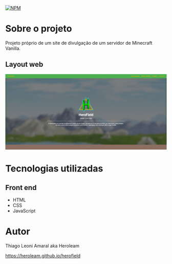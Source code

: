 [![NPM](https://img.shields.io/npm/l/react)](./LICENSE) 

# Sobre o projeto

Projeto próprio de um site de divulgação de um servidor de Minecraft Vanilla.

## Layout web
![Web 1](./src/assets/demo.jpg)

# Tecnologias utilizadas
## Front end
- HTML
- CSS
- JavaScript

# Autor

Thiago Leoni Amaral aka Heroleam

https://heroleam.github.io/herofield